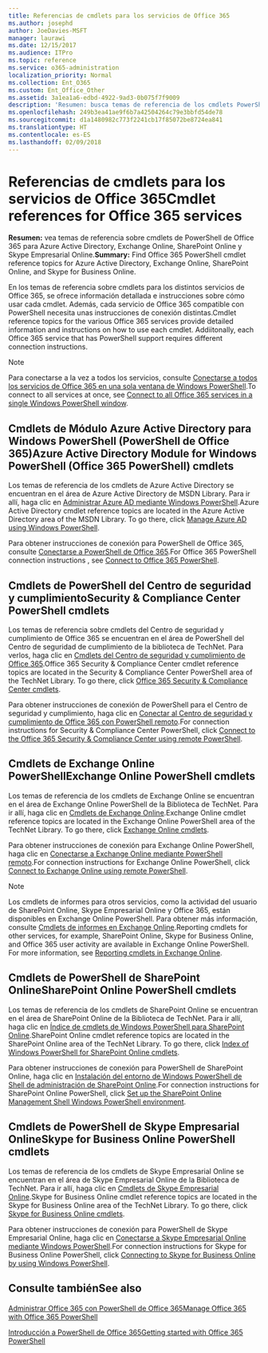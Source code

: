 ```yaml
---
title: Referencias de cmdlets para los servicios de Office 365
ms.author: josephd
author: JoeDavies-MSFT
manager: laurawi
ms.date: 12/15/2017
ms.audience: ITPro
ms.topic: reference
ms.service: o365-administration
localization_priority: Normal
ms.collection: Ent_O365
ms.custom: Ent_Office_Other
ms.assetid: 3a1ea1a6-edbd-4922-9ad3-0b075f7f9009
description: 'Resumen: busca temas de referencia de los cmdlets PowerShell de Office 365 para Azure Active Directory, Exchange Online, SharePoint Online y Skype Empresarial Online.'
ms.openlocfilehash: 249b3ea41ae9f6b7a42504264c79e3bbfd54de78
ms.sourcegitcommit: d1a1480982c773f2241cb17f85072be8724ea841
ms.translationtype: HT
ms.contentlocale: es-ES
ms.lasthandoff: 02/09/2018
---
```

# <a name="cmdlet-references-for-office-365-services"></a><span data-ttu-id="5ccc2-103">Referencias de cmdlets para los servicios de Office 365</span><span class="sxs-lookup"><span data-stu-id="5ccc2-103">Cmdlet references for Office 365 services</span></span>

 <span data-ttu-id="5ccc2-104">**Resumen:** vea temas de referencia sobre cmdlets de PowerShell de Office 365 para Azure Active Directory, Exchange Online, SharePoint Online y Skype Empresarial Online.</span><span class="sxs-lookup"><span data-stu-id="5ccc2-104">**Summary:** Find Office 365 PowerShell cmdlet reference topics for Azure Active Directory, Exchange Online, SharePoint Online, and Skype for Business Online.</span></span>
  
<span data-ttu-id="5ccc2-p101">En los temas de referencia sobre cmdlets para los distintos servicios de Office 365, se ofrece información detallada e instrucciones sobre cómo usar cada cmdlet. Además, cada servicio de Office 365 compatible con PowerShell necesita unas instrucciones de conexión distintas.</span><span class="sxs-lookup"><span data-stu-id="5ccc2-p101">Cmdlet reference topics for the various Office 365 services provide detailed information and instructions on how to use each cmdlet. Addiitonally, each Office 365 service that has PowerShell support requires different connection instructions.</span></span>
  
> [!NOTE]
> <span data-ttu-id="5ccc2-107">Para conectarse a la vez a todos los servicios, consulte [Conectarse a todos los servicios de Office 365 en una sola ventana de Windows PowerShell](connect-to-all-office-365-services-in-a-single-windows-powershell-window.md).</span><span class="sxs-lookup"><span data-stu-id="5ccc2-107">To connect to all services at once, see [Connect to all Office 365 services in a single Windows PowerShell window](connect-to-all-office-365-services-in-a-single-windows-powershell-window.md).</span></span> 
  
## <a name="azure-active-directory-module-for-windows-powershell-office-365-powershell-cmdlets"></a><span data-ttu-id="5ccc2-108">Cmdlets de Módulo Azure Active Directory para Windows PowerShell (PowerShell de Office 365)</span><span class="sxs-lookup"><span data-stu-id="5ccc2-108">Azure Active Directory Module for Windows PowerShell (Office 365 PowerShell) cmdlets</span></span>

<span data-ttu-id="5ccc2-p102">Los temas de referencia de los cmdlets de Azure Active Directory se encuentran en el área de Azure Active Directory de MSDN Library. Para ir allí, haga clic en [Administrar Azure AD mediante Windows PowerShell](https://go.microsoft.com/fwlink/p/?LinkId=691475).</span><span class="sxs-lookup"><span data-stu-id="5ccc2-p102">Azure Active Directory cmdlet reference topics are located in the Azure Active Directory area of the MSDN Library. To go there, click [Manage Azure AD using Windows PowerShell](https://go.microsoft.com/fwlink/p/?LinkId=691475).</span></span>
  
<span data-ttu-id="5ccc2-111">Para obtener instrucciones de conexión para PowerShell de Office 365, consulte [Conectarse a PowerShell de Office 365](connect-to-office-365-powershell.md).</span><span class="sxs-lookup"><span data-stu-id="5ccc2-111">For Office 365 PowerShell connection instructions , see [Connect to Office 365 PowerShell](connect-to-office-365-powershell.md).</span></span>
  
## <a name="security-amp-compliance-center-powershell-cmdlets"></a><span data-ttu-id="5ccc2-112">Cmdlets de PowerShell del Centro de seguridad y cumplimiento</span><span class="sxs-lookup"><span data-stu-id="5ccc2-112">Security &amp; Compliance Center PowerShell cmdlets</span></span>

<span data-ttu-id="5ccc2-p103">Los temas de referencia sobre cmdlets del Centro de seguridad y cumplimiento de Office 365 se encuentran en el área de PowerShell del Centro de seguridad de cumplimiento de la biblioteca de TechNet. Para verlos, haga clic en [Cmdlets del Centro de seguridad y cumplimiento de Office 365](https://go.microsoft.com/fwlink/p/?LinkId=627085).</span><span class="sxs-lookup"><span data-stu-id="5ccc2-p103">Office 365 Security &amp; Compliance Center cmdlet reference topics are located in the Security &amp; Compliance Center PowerShell area of the TechNet Library. To go there, click [Office 365 Security &amp; Compliance Center cmdlets](https://go.microsoft.com/fwlink/p/?LinkId=627085).</span></span>
  
<span data-ttu-id="5ccc2-115">Para obtener instrucciones de conexión de PowerShell para el Centro de seguridad y cumplimiento, haga clic en [Conectar al Centro de seguridad y cumplimiento de Office 365 con PowerShell remoto](https://go.microsoft.com/fwlink/p/?LinkId=627084).</span><span class="sxs-lookup"><span data-stu-id="5ccc2-115">For connection instructions for Security &amp; Compliance Center PowerShell, click [Connect to the Office 365 Security &amp; Compliance Center using remote PowerShell](https://go.microsoft.com/fwlink/p/?LinkId=627084).</span></span>
  
## <a name="exchange-online-powershell-cmdlets"></a><span data-ttu-id="5ccc2-116">Cmdlets de Exchange Online PowerShell</span><span class="sxs-lookup"><span data-stu-id="5ccc2-116">Exchange Online PowerShell cmdlets</span></span>

<span data-ttu-id="5ccc2-p104">Los temas de referencia de los cmdlets de Exchange Online se encuentran en el área de Exchange Online PowerShell de la Biblioteca de TechNet. Para ir allí, haga clic en [Cmdlets de Exchange Online](https://go.microsoft.com/fwlink/p/?LinkID=328213).</span><span class="sxs-lookup"><span data-stu-id="5ccc2-p104">Exchange Online cmdlet reference topics are located in the Exchange Online PowerShell area of the TechNet Library. To go there, click [Exchange Online cmdlets](https://go.microsoft.com/fwlink/p/?LinkID=328213).</span></span>
  
<span data-ttu-id="5ccc2-119">Para obtener instrucciones de conexión para Exchange Online PowerShell, haga clic en [Conectarse a Exchange Online mediante PowerShell remoto](https://go.microsoft.com/fwlink/p/?LinkId=396554).</span><span class="sxs-lookup"><span data-stu-id="5ccc2-119">For connection instructions for Exchange Online PowerShell, click [Connect to Exchange Online using remote PowerShell](https://go.microsoft.com/fwlink/p/?LinkId=396554).</span></span>
  
> [!NOTE]
> <span data-ttu-id="5ccc2-p105">Los cmdlets de informes para otros servicios, como la actividad del usuario de SharePoint Online, Skype Empresarial Online y Office 365, están disponibles en Exchange Online PowerShell. Para obtener más información, consulte [Cmdlets de informes en Exchange Online](https://go.microsoft.com/fwlink/p/?LinkId=691595).</span><span class="sxs-lookup"><span data-stu-id="5ccc2-p105">Reporting cmdlets for other services, for example, SharePoint Online, Skype for Business Online, and Office 365 user activity are available in Exchange Online PowerShell. For more information, see [Reporting cmdlets in Exchange Online](https://go.microsoft.com/fwlink/p/?LinkId=691595).</span></span> 
  
## <a name="sharepoint-online-powershell-cmdlets"></a><span data-ttu-id="5ccc2-122">Cmdlets de PowerShell de SharePoint Online</span><span class="sxs-lookup"><span data-stu-id="5ccc2-122">SharePoint Online PowerShell cmdlets</span></span>

<span data-ttu-id="5ccc2-p106">Los temas de referencia de los cmdlets de SharePoint Online se encuentran en el área de SharePoint Online de la Biblioteca de TechNet. Para ir allí, haga clic en [Índice de cmdlets de Windows PowerShell para SharePoint Online](https://go.microsoft.com/fwlink/p/?LinkId=691476).</span><span class="sxs-lookup"><span data-stu-id="5ccc2-p106">SharePoint Online cmdlet reference topics are located in the SharePoint Online area of the TechNet Library. To go there, click [Index of Windows PowerShell for SharePoint Online cmdlets](https://go.microsoft.com/fwlink/p/?LinkId=691476).</span></span>
  
<span data-ttu-id="5ccc2-125">Para obtener instrucciones de conexión para PowerShell de SharePoint Online, haga clic en [Instalación del entorno de Windows PowerShell de Shell de administración de SharePoint Online](https://go.microsoft.com/fwlink/p/?LinkId=691603).</span><span class="sxs-lookup"><span data-stu-id="5ccc2-125">For connection instructions for SharePoint Online PowerShell, click [Set up the SharePoint Online Management Shell Windows PowerShell environment](https://go.microsoft.com/fwlink/p/?LinkId=691603).</span></span>
  
## <a name="skype-for-business-online-powershell-cmdlets"></a><span data-ttu-id="5ccc2-126">Cmdlets de PowerShell de Skype Empresarial Online</span><span class="sxs-lookup"><span data-stu-id="5ccc2-126">Skype for Business Online PowerShell cmdlets</span></span>

<span data-ttu-id="5ccc2-p107">Los temas de referencia de los cmdlets de Skype Empresarial Online se encuentran en el área de Skype Empresarial Online de la Biblioteca de TechNet. Para ir allí, haga clic en [Cmdlets de Skype Empresarial Online](https://go.microsoft.com/fwlink/p/?LinkId=691474).</span><span class="sxs-lookup"><span data-stu-id="5ccc2-p107">Skype for Business Online cmdlet reference topics are located in the Skype for Business Online area of the TechNet Library. To go there, click [Skype for Business Online cmdlets](https://go.microsoft.com/fwlink/p/?LinkId=691474).</span></span>
  
<span data-ttu-id="5ccc2-129">Para obtener instrucciones de conexión para PowerShell de Skype Empresarial Online, haga clic en [Conectarse a Skype Empresarial Online mediante Windows PowerShell](https://go.microsoft.com/fwlink/p/?LinkId=691607).</span><span class="sxs-lookup"><span data-stu-id="5ccc2-129">For connection instructions for Skype for Business Online PowerShell, click [Connecting to Skype for Business Online by using Windows PowerShell](https://go.microsoft.com/fwlink/p/?LinkId=691607).</span></span>
  
## <a name="see-also"></a><span data-ttu-id="5ccc2-130">Consulte también</span><span class="sxs-lookup"><span data-stu-id="5ccc2-130">See also</span></span>

#### 

[<span data-ttu-id="5ccc2-131">Administrar Office 365 con PowerShell de Office 365</span><span class="sxs-lookup"><span data-stu-id="5ccc2-131">Manage Office 365 with Office 365 PowerShell</span></span>](manage-office-365-with-office-365-powershell.md)
  
[<span data-ttu-id="5ccc2-132">Introducción a PowerShell de Office 365</span><span class="sxs-lookup"><span data-stu-id="5ccc2-132">Getting started with Office 365 PowerShell</span></span>](getting-started-with-office-365-powershell.md)

